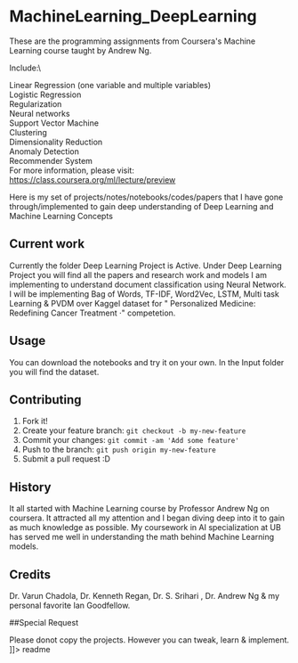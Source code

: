 # MachineLearning_DeepLearning

These are the programming assignments from Coursera's Machine Learning course taught by Andrew Ng.

Include:\

Linear Regression (one variable and multiple variables)\
Logistic Regression\
Regularization\
Neural networks\
Support Vector Machine\
Clustering\
Dimensionality Reduction\
Anomaly Detection\
Recommender System\
For more information, please visit: https://class.coursera.org/ml/lecture/preview

<snippet>
  <content><![CDATA[
# ${1:Complete repository from Machine Learning to Deep Learning}

Here is my set of projects/notes/notebooks/codes/papers that I have gone through/implemented
to gain deep understanding of Deep Learning and Machine Learning Concepts

## Current work

Currently the folder Deep Learning Project is Active.
Under Deep Learning Project you will find all the papers and research work and models I am implementing
to understand document classification using Neural Network.
I will be implementing Bag of Words, TF-IDF, Word2Vec, LSTM, Multi task Learning & PVDM
over Kaggel dataset for " Personalized Medicine: Redefining Cancer Treatment ·" competetion.

## Usage

You can download the notebooks and try it on your own.
In the Input folder you will find the dataset.

## Contributing

1. Fork it!
2. Create your feature branch: `git checkout -b my-new-feature`
3. Commit your changes: `git commit -am 'Add some feature'`
4. Push to the branch: `git push origin my-new-feature`
5. Submit a pull request :D

## History

It all started with Machine Learning course by Professor Andrew Ng on coursera.
It attracted all my attention and I began diving deep into it to gain as much knowledge as possible.
My coursework in AI specialization at UB has served me well in understanding the math behind Machine Learning models.

## Credits

Dr. Varun Chadola, Dr. Kenneth Regan, Dr. S. Srihari , Dr. Andrew Ng & my personal favorite Ian Goodfellow.

##Special Request

Please donot copy the projects. However you can tweak, learn & implement.
]]></content>
  <tabTrigger>readme</tabTrigger>
</snippet>